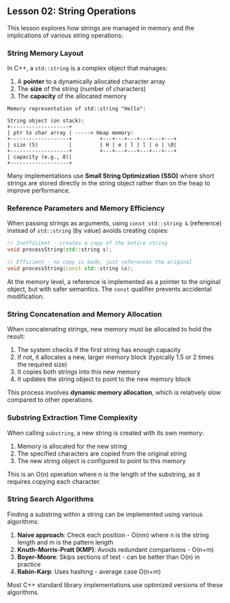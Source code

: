 ## Lesson 02: String Operations

This lesson explores how strings are managed in memory and the implications of various string operations:

### String Memory Layout

In C++, a `std::string` is a complex object that manages:

1. A **pointer** to a dynamically allocated character array
2. The **size** of the string (number of characters)
3. The **capacity** of the allocated memory

```
Memory representation of std::string "Hello":

String object (on stack):
+-------------------+
| ptr to char array | -----> Heap memory:
+-------------------+         +---+---+---+---+---+---+
| size (5)          |         | H | e | l | l | o | \0|
+-------------------+         +---+---+---+---+---+---+
| capacity (e.g., 8)|
+-------------------+
```

Many implementations use **Small String Optimization (SSO)** where short strings are stored directly in the string object rather than on the heap to improve performance.

### Reference Parameters and Memory Efficiency

When passing strings as arguments, using `const std::string &` (reference) instead of `std::string` (by value) avoids creating copies:

```cpp
// Inefficient - creates a copy of the entire string
void processString(std::string s);

// Efficient - no copy is made, just references the original
void processString(const std::string &s);
```

At the memory level, a reference is implemented as a pointer to the original object, but with safer semantics. The `const` qualifier prevents accidental modification.

### String Concatenation and Memory Allocation

When concatenating strings, new memory must be allocated to hold the result:

1. The system checks if the first string has enough capacity
2. If not, it allocates a new, larger memory block (typically 1.5 or 2 times the required size)
3. It copies both strings into this new memory
4. It updates the string object to point to the new memory block

This process involves **dynamic memory allocation**, which is relatively slow compared to other operations.

### Substring Extraction Time Complexity

When calling `substring`, a new string is created with its own memory:

1. Memory is allocated for the new string
2. The specified characters are copied from the original string
3. The new string object is configured to point to this memory

This is an O(n) operation where n is the length of the substring, as it requires copying each character.

### String Search Algorithms

Finding a substring within a string can be implemented using various algorithms:

1. **Naive approach**: Check each position - O(nm) where n is the string length and m is the pattern length
2. **Knuth-Morris-Pratt (KMP)**: Avoids redundant comparisons - O(n+m)
3. **Boyer-Moore**: Skips sections of text - can be better than O(n) in practice
4. **Rabin-Karp**: Uses hashing - average case O(n+m)

Most C++ standard library implementations use optimized versions of these algorithms.
